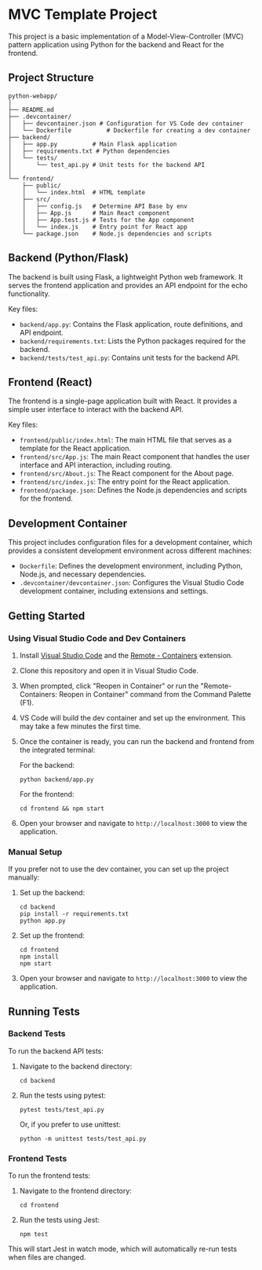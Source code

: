 # MVC Template Project

This project is a basic implementation of a Model-View-Controller (MVC) pattern application using Python for the backend and React for the frontend.

## Project Structure

```
python-webapp/
│
├── README.md
├── .devcontainer/
│   ├── devcontainer.json # Configuration for VS Code dev container
│   └── Dockerfile          # Dockerfile for creating a dev container
├── backend/
│   ├── app.py          # Main Flask application
│   ├── requirements.txt # Python dependencies
│   └── tests/
│       └── test_api.py # Unit tests for the backend API
│
└── frontend/
    ├── public/
    │   └── index.html  # HTML template
    ├── src/
    │   ├── config.js   # Determine API Base by env
    │   ├── App.js      # Main React component
    │   ├── App.test.js # Tests for the App component
    │   └── index.js    # Entry point for React app
    └── package.json    # Node.js dependencies and scripts
```

## Backend (Python/Flask)

The backend is built using Flask, a lightweight Python web framework. It serves the frontend application and provides an API endpoint for the echo functionality.

Key files:
- `backend/app.py`: Contains the Flask application, route definitions, and API endpoint.
- `backend/requirements.txt`: Lists the Python packages required for the backend.
- `backend/tests/test_api.py`: Contains unit tests for the backend API.

## Frontend (React)

The frontend is a single-page application built with React. It provides a simple user interface to interact with the backend API.

Key files:
- `frontend/public/index.html`: The main HTML file that serves as a template for the React application.
- `frontend/src/App.js`: The main React component that handles the user interface and API interaction, including routing.
- `frontend/src/About.js`: The React component for the About page.
- `frontend/src/index.js`: The entry point for the React application.
- `frontend/package.json`: Defines the Node.js dependencies and scripts for the frontend.

## Development Container

This project includes configuration files for a development container, which provides a consistent development environment across different machines:

- `Dockerfile`: Defines the development environment, including Python, Node.js, and necessary dependencies.
- `.devcontainer/devcontainer.json`: Configures the Visual Studio Code development container, including extensions and settings.

## Getting Started

### Using Visual Studio Code and Dev Containers

1. Install [Visual Studio Code](https://code.visualstudio.com/) and the [Remote - Containers](https://marketplace.visualstudio.com/items?itemName=ms-vscode-remote.remote-containers) extension.
2. Clone this repository and open it in Visual Studio Code.
3. When prompted, click "Reopen in Container" or run the "Remote-Containers: Reopen in Container" command from the Command Palette (F1).
4. VS Code will build the dev container and set up the environment. This may take a few minutes the first time.
5. Once the container is ready, you can run the backend and frontend from the integrated terminal:

   For the backend:
   ```
   python backend/app.py
   ```

   For the frontend:
   ```
   cd frontend && npm start
   ```

6. Open your browser and navigate to `http://localhost:3000` to view the application.

### Manual Setup

If you prefer not to use the dev container, you can set up the project manually:

1. Set up the backend:
   ```
   cd backend
   pip install -r requirements.txt
   python app.py
   ```

2. Set up the frontend:
   ```
   cd frontend
   npm install
   npm start
   ```

3. Open your browser and navigate to `http://localhost:3000` to view the application.

## Running Tests

### Backend Tests

To run the backend API tests:

1. Navigate to the backend directory:
   ```
   cd backend
   ```

2. Run the tests using pytest:
   ```
   pytest tests/test_api.py
   ```

   Or, if you prefer to use unittest:
   ```
   python -m unittest tests/test_api.py
   ```

### Frontend Tests

To run the frontend tests:

1. Navigate to the frontend directory:
   ```
   cd frontend
   ```

2. Run the tests using Jest:
   ```
   npm test
   ```

This will start Jest in watch mode, which will automatically re-run tests when files are changed.
